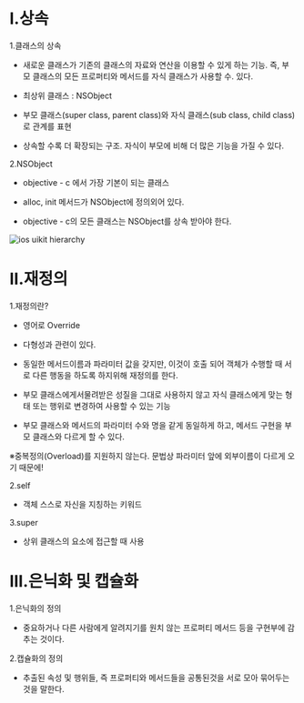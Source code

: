 Ⅰ.상속
=====

 1.클래스의 상속

  * 새로운 클래스가 기존의 클래스의 자료와 연산을 이용할 수 있게 하는 기능. 즉, 부모 클래스의 모든 프로퍼티와 메서드를 자식 클래스가 사용할 수. 있다.

  * 최상위 클래스 : NSObject

  * 부모 클래스(super class, parent class)와 자식 클래스(sub class, child class)로 관계를 표현
  
  * 상속할 수록 더 확장되는 구조. 자식이 부모에 비해 더 많은 기능을 가질 수 있다.


 2.NSObject

  * objective - c 에서 가장 기본이 되는 클래스

  * alloc, init 메서드가 NSObject에 정의외어 있다.
  
  * objective - c의 모든 클래스는 NSObject를 상속 받아야 한다.

  ![`ios uikit hierarchy`](https://finalizedotcom.files.wordpress.com/2012/12/uikit_classes.jpg)


Ⅱ.재정의
=======

 1.재정의란?

  * 영어로 Override

  * 다형성과 관련이 있다.
 
  * 동일한 메서드이름과 파라미터 값을 갖지만, 이것이 호출 되어 객체가 수행할 때 서로 다른 행동을 하도록 하지위해 재정의를 한다. 

  * 부모 클래스에게서물려받은 성질을 그대로 사용하지 않고 자식 클래스에게 맞는 형태 또는 행위로 변경하여 사용할 수 있는 기능

  * 부모 클래스와 메서드의 파라미터 수와 명을 같게 동일하게 하고, 메서드 구현을 부모 클래스와 다르게 할 수 있다.

  ※중복정의(Overload)를 지원하지 않는다. 문법상 파라미터 앞에 외부이름이 다르게 오기 때문에!

 2.self

  * 객체 스스로 자신을 지칭하는 키워드

 3.super

  * 상위 클래스의 요소에 접근할 때 사용


Ⅲ.은닉화 및 캡슐화
===============

 1.은닉화의 정의

  * 중요하거나 다른 사람에게 알려지기를 원치 않는 프로퍼티 메서드 등을 구현부에 감추는 것이다.

 2.캡슐화의 정의

  * 추출된 속성 및 행위들, 즉 프로퍼티와 메서드들을 공통된것을 서로 모아 묶어두는것을 말한다. 
